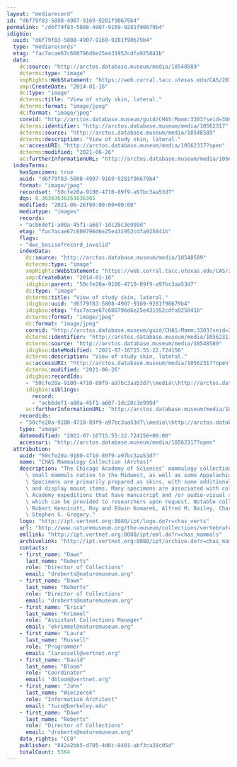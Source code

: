 ```yaml
---
layout: "mediarecord"
id: "d6f79f83-5808-4907-9169-9281f90679b4"
permalink: "/d6f79f83-5808-4907-9169-9281f90679b4"
idigbio:
  uuid: "d6f79f83-5808-4907-9169-9281f90679b4"
  type: "mediarecords"
  etag: "fac7acae67c600796d6e25e431952cdfa925841b"
  data:
    dc:source: "http://arctos.database.museum/media/10548589"
    dcterms:type: "image"
    xmpRights:WebStatement: "https://web.corral.tacc.utexas.edu/CAS/20161217-02/jpg/chas_mamm_3303.4.jpg"
    xmp:CreateDate: "2014-01-16"
    dc:type: "image"
    dcterms:title: "View of study skin, lateral."
    dcterms:format: "image/jpeg"
    dc:format: "image/jpeg"
    coreid: "http://arctos.database.museum/guid/CHAS:Mamm:3303?seid=3088432"
    dcterms:identifier: "http://arctos.database.museum/media/10562317"
    dcterms:source: "http://arctos.database.museum/media/10548589"
    dcterms:description: "View of study skin, lateral."
    ac:accessURI: "http://arctos.database.museum/media/10562317?open"
    dcterms:modified: "2021-06-26"
    ac:furtherInformationURL: "http://arctos.database.museum/media/10562317"
  indexTerms:
    hasSpecimen: true
    uuid: "d6f79f83-5808-4907-9169-9281f90679b4"
    format: "image/jpeg"
    recordset: "50cfe20a-9100-4710-89f9-a97bc3aa53d7"
    dqs: 0.36363636363636365
    modified: "2021-06-26T00:00:00+00:00"
    mediatype: "images"
    records:
    - "acb6def1-a00a-45f1-a607-1dc28c3e999d"
    etag: "fac7acae67c600796d6e25e431952cdfa925841b"
    flags:
    - "dwc_basisofrecord_invalid"
    indexData:
      dc:source: "http://arctos.database.museum/media/10548589"
      dcterms:type: "image"
      xmpRights:WebStatement: "https://web.corral.tacc.utexas.edu/CAS/20161217-02/jpg/chas_mamm_3303.4.jpg"
      xmp:CreateDate: "2014-01-16"
      idigbio:parent: "50cfe20a-9100-4710-89f9-a97bc3aa53d7"
      dc:type: "image"
      dcterms:title: "View of study skin, lateral."
      idigbio:uuid: "d6f79f83-5808-4907-9169-9281f90679b4"
      idigbio:etag: "fac7acae67c600796d6e25e431952cdfa925841b"
      dcterms:format: "image/jpeg"
      dc:format: "image/jpeg"
      coreid: "http://arctos.database.museum/guid/CHAS:Mamm:3303?seid=3088432"
      dcterms:identifier: "http://arctos.database.museum/media/10562317"
      dcterms:source: "http://arctos.database.museum/media/10548589"
      idigbio:dateModified: "2021-07-16T15:55:22.724156"
      dcterms:description: "View of study skin, lateral."
      ac:accessURI: "http://arctos.database.museum/media/10562317?open"
      dcterms:modified: "2021-06-26"
      idigbio:recordIds:
      - "50cfe20a-9100-4710-89f9-a97bc3aa53d7\\media\\http://arctos.database.museum/media/10562317"
      idigbio:siblings:
        record:
        - "acb6def1-a00a-45f1-a607-1dc28c3e999d"
      ac:furtherInformationURL: "http://arctos.database.museum/media/10562317"
    recordids:
    - "50cfe20a-9100-4710-89f9-a97bc3aa53d7\\media\\http://arctos.database.museum/media/10562317"
    type: "image"
    datemodified: "2021-07-16T15:55:22.724156+00:00"
    accessuri: "http://arctos.database.museum/media/10562317?open"
  attribution:
    uuid: "50cfe20a-9100-4710-89f9-a97bc3aa53d7"
    name: "CHAS Mammalogy Collection (Arctos)"
    description: "The Chicago Academy of Sciences’ mammalogy collection contains mostly\
      \ small mammals native to the Midwest, as well as some Appalachian species.\
      \ Specimens are primarily prepared as skins, with some additional osteological\
      \ and display mount items. Many specimens are associated with collectors or\
      \ Academy expeditions that have manuscript and /or audio-visual archival material,\
      \ which can be provided to researchers upon request. Notable collectors include\
      \ Robert Kennicott, Roy and Edwin Komarek, Alfred M. Bailey, Charles D. Brower,\
      \ Stephen S. Gregory."
    logo: "http://ipt.vertnet.org:8080/ipt/logo.do?r=chas_verts"
    url: "http://www.naturemuseum.org/the-museum/collections/vertebrates"
    emllink: "http://ipt.vertnet.org:8080/ipt/eml.do?r=chas_mammals"
    archivelink: "http://ipt.vertnet.org:8080/ipt/archive.do?r=chas_mammals"
    contacts:
    - first_name: "Dawn"
      last_name: "Roberts"
      role: "Director of Collections"
      email: "droberts@naturemuseum.org"
    - first_name: "Dawn"
      last_name: "Roberts"
      role: "Director of Collections"
      email: "droberts@naturemuseum.org"
    - first_name: "Erica"
      last_name: "Krimmel"
      role: "Assistant Collections Manager"
      email: "ekrimmel@naturemuseum.org"
    - first_name: "Laura"
      last_name: "Russell"
      role: "Programmer"
      email: "larussell@vertnet.org"
    - first_name: "David"
      last_name: "Bloom"
      role: "Coordinator"
      email: "dbloom@vertnet.org"
    - first_name: "John"
      last_name: "Wieczorek"
      role: "Information Architect"
      email: "tuco@berkeley.edu"
    - first_name: "Dawn"
      last_name: "Roberts"
      role: "Director of Collections"
      email: "droberts@naturemuseum.org"
    data_rights: "CC0"
    publisher: "842a2bb5-d705-4d6c-8401-abf3ca28c05d"
    totalCount: 5364
---
```

